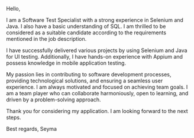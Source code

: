 Hello,

I am a Software Test Specialist with a strong experience in Selenium and Java. I also have a basic understanding of SQL. I am thrilled to be considered as a suitable candidate according to the requirements mentioned in the job description.

I have successfully delivered various projects by using Selenium and Java for UI testing. Additionally, I have hands-on experience with Appium and possess knowledge in mobile application testing.

My passion lies in contributing to software development processes, providing technological solutions, and ensuring a seamless user experience. I am always motivated and focused on achieving team goals. I am a team player who can collaborate harmoniously, open to learning, and driven by a problem-solving approach.

Thank you for considering my application. I am looking forward to the next steps.

Best regards,
Seyma